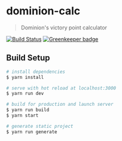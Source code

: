 # dominion-calc

> Dominion's victory point calculator

[![Build Status](https://travis-ci.org/sapuri/dominion-calc.svg?branch=master)](https://travis-ci.org/sapuri/dominion-calc)
[![Greenkeeper badge](https://badges.greenkeeper.io/sapuri/dominion-calc.svg)](https://greenkeeper.io/)

## Build Setup

``` bash
# install dependencies
$ yarn install

# serve with hot reload at localhost:3000
$ yarn run dev

# build for production and launch server
$ yarn run build
$ yarn start

# generate static project
$ yarn run generate
```

